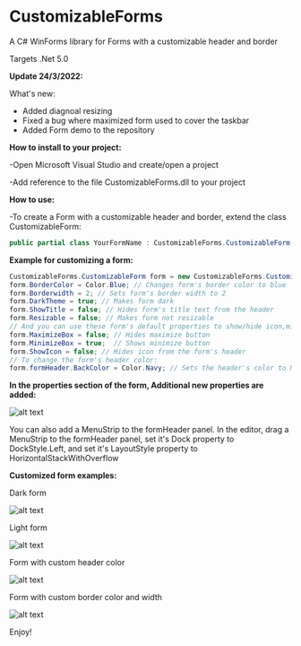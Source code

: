 # CustomizableForms
A C# WinForms library for Forms with a customizable header and border

Targets .Net 5.0

**Update 24/3/2022:**

What's new:

- Added diagnoal resizing
- Fixed a bug where maximized form used to cover the taskbar
- Added Form demo to the repository

**How to install to your project:**

-Open Microsoft Visual Studio and create/open a project

-Add reference to the file CustomizableForms.dll to your project

**How to use:**

-To create a Form with a customizable header and border, extend the class CustomizableForm:
```C#
public partial class YourFormName : CustomizableForms.CustomizableForm
```

**Example for customizing a form:**

```C#
CustomizableForms.CustomizableForm form = new CustomizableForms.CustomizableForm();
form.BorderColor = Color.Blue; // Changes form's border color to blue
form.Borderwidth = 2; // Sets form's border width to 2
form.DarkTheme = true; // Makes form dark
form.ShowTitle = false; // Hides form's title text from the header
form.Resizable = false; // Makes form not resizable
// And you can use these form's default properties to show/hide icon,minimize button, and maximizebutton:
form.MaximizeBox = false; // Hides maximize button
form.MinimizeBox = true;  // Shows minimize button
form.ShowIcon = false; // Hides icon from the form's header
// To change the form's header color:
form.formHeader.BackColor = Color.Navy; // Sets the header's color to Navy
```

**In the properties section of the form, Additional new properties are added:**

![alt text](https://user-images.githubusercontent.com/50383558/159855405-a0205cee-75d8-4f91-a098-77f1a06721c0.png)

You can also add a MenuStrip to the formHeader panel. In the editor, drag a MenuStrip to the formHeader panel, set it's Dock property to DockStyle.Left, and set it's LayoutStyle property to HorizontalStackWithOverflow


**Customized form examples:**

Dark form

![alt text](https://user-images.githubusercontent.com/50383558/159679367-f9f23d08-9efc-4fc5-8705-990d2e21f33e.png)

Light form

![alt text](https://user-images.githubusercontent.com/50383558/159679412-2afea118-0d4b-49c0-80a0-91693d1e7985.png)

Form with custom header color

![alt text](https://user-images.githubusercontent.com/50383558/159679453-af780443-f63b-4041-9710-55add272c757.png)

Form with custom border color and width

![alt text](https://user-images.githubusercontent.com/50383558/159679525-57cbc59f-5d67-4b66-a0c8-a6b7f3d7b84e.png)

Enjoy! 
